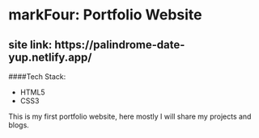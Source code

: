 <h1>markFour: Portfolio Website </h1>
<h2>site link: https://palindrome-date-yup.netlify.app/ </h2>

####Tech Stack:

- HTML5
- CSS3

<p>This is my first portfolio website, here mostly I will share my projects and blogs. </p>
